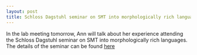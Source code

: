 ```yaml
---
layout: post
title: Schloss Dagstuhl seminar on SMT into morphologically rich languages
---
```


In the lab meeting tomorrow, Ann will talk about her experience attending the Schloss Dagstuhl seminar on SMT into morphologically rich languages. The details of the seminar can be found <a href="http://www.dagstuhl.de/en/program/calendar/semhp/?semnr=14061">here</a>


